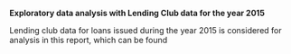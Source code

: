 __Exploratory data analysis with Lending Club data for the year 2015__

Lending club data for loans issued during the year 2015 is considered for analysis in this report, which can be found  
